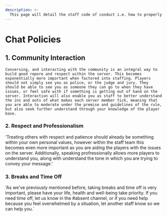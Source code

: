 ```yaml
---
description: >-
  This page will detail the staff code of conduct i.e. how to properly operate as staff, and what ideals and principles we should all be implementing into our staffing and moderation.
---
```


# Chat Policies

## 1. **Community Interaction**

`Conversing, and interacting with the community is an integral way to build good repore and respect within the server. This becomes exponentially more important when
factored into staffing. Players should not simply see you as police, or the judge and jury. They should be able to see you as someone they can go to when they have issues, or feel safe
with if something is getting out of hand on the server. Interaction will also enable you as staff to better understand the ins and outs of what makes each server member tick, meaning
that you are able to moderate under the premise and guidelines of the rule, but also seek further understand through your knowledge of the player base.`

### 2. **Respect and Professionalism**

'Treating others with respect and patience should already be something within your own personal values, however within the staff team this becomes even more important as you
are aiding the players with the issues on the server. Additionally, speaking profressionally allows more players to understand you, along with understand the tone in which you are
trying to convey your message.'

### 3. **Breaks and Time Off**

'As we've previously mentioned before, taking breaks and time off is very important, please have your life, health and well-being take priority. If you need time off, let us know in
  the #absent channel, or if you need help because you feel overwhelmed by a situation, let another staff know so we can help you.`

